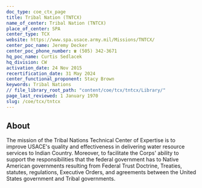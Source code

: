 ```yaml
---
doc_type: coe_ctx_page 
title: Tribal Nation (TNTCX)
name_of_center: Tribal Nation (TNTCX)
place_of_center: SPA
center_type: TCX
website: https://www.spa.usace.army.mil/Missions/TNTCX/
center_poc_name: Jeremy Decker
center_poc_phone_number: ☎ (505) 342-3671
hq_poc_name: Curtis Sedlacek
hq_division: CW
activation_date: 24 Nov 2015
recertification_date: 31 May 2024
center_functional_proponent: Stacy Brown
keywords: Tribal Nations
// file_library_root_path: "content/coe/tcx/tntcx/Library/" 
page_last_reviewed: 1 January 1970 
slug: /coe/tcx/tntcx
---
```


## About 

The mission of the Tribal Nations Technical Center of Expertise is to improve USACE's quality and effectiveness in delivering water resource services to Indian Country. Moreover, to facilitate the Corps' ability to support the responsibilities that the federal government has to Native American governments resulting from Federal Trust Doctrine, Treaties, statutes, regulations, Executive Orders, and agreements between the United States government and Tribal governments.

 
